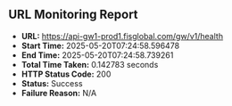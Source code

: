 ## URL Monitoring Report

- **URL:** https://api-gw1-prod1.fisglobal.com/gw/v1/health
- **Start Time:** 2025-05-20T07:24:58.596478
- **End Time:** 2025-05-20T07:24:58.739261
- **Total Time Taken:** 0.142783 seconds
- **HTTP Status Code:** 200
- **Status:** Success
- **Failure Reason:** N/A
